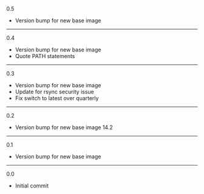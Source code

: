 0.5

* Version bump for new base image

---

0.4

* Version bump for new base image
* Quote PATH statements

---

0.3

* Version bump for new base image
* Update for rsync security issue
* Fix switch to latest over quarterly

---

0.2

* Version bump for new base image 14.2

---

0.1

* Version bump for new base image

---

0.0

* Initial commit
